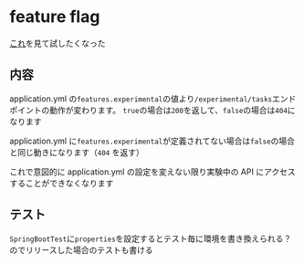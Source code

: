 # feature flag 

[これ](https://www.baeldung.com/spring-feature-flags)を見て試したくなった

## 内容

application.yml の`features.experimental`の値より`/experimental/tasks`エンドポイントの動作が変わります。
`true`の場合は`200`を返して、`false`の場合は`404`になります

application.yml に`features.experimental`が定義されてない場合は`false`の場合と同じ動きになります（`404` を返す）

これで意図的に application.yml の設定を変えない限り実験中の API にアクセスすることができなくなります

## テスト

`SpringBootTest`に`properties`を設定するとテスト毎に環境を書き換えられる？のでリリースした場合のテストも書ける

